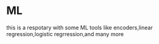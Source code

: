 # ML
this is a respotary with some ML tools like encoders,linear regression,logistic regrression,and many more
